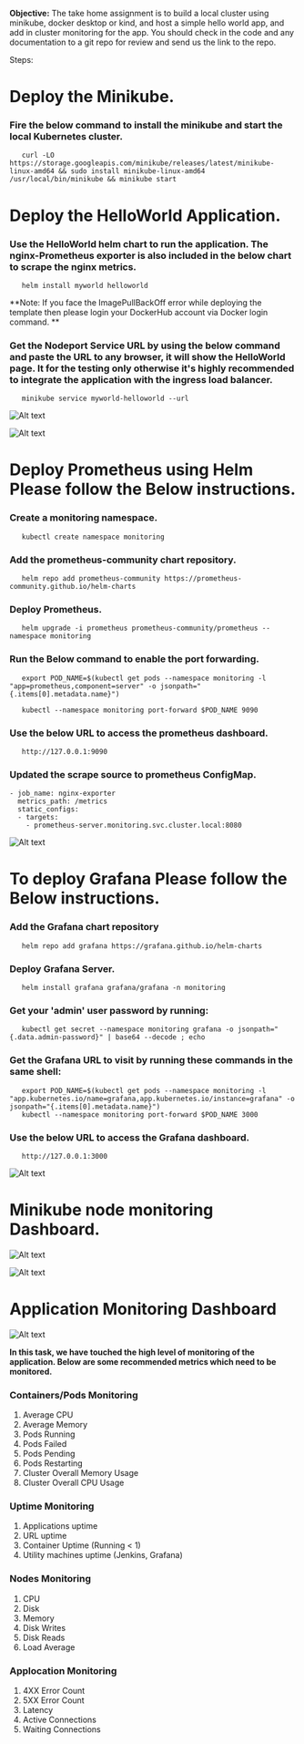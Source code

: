 **Objective:** The take home assignment is to build a local cluster using minikube, docker desktop or kind, and host a simple hello world app, and add in cluster monitoring for the app. You should check in the code and any documentation to a git repo for review and send us the link to the repo.

Steps:

# Deploy the Minikube.

### Fire the below command to install the minikube and start the local Kubernetes cluster.
```
   curl -LO https://storage.googleapis.com/minikube/releases/latest/minikube-linux-amd64 && sudo install minikube-linux-amd64 /usr/local/bin/minikube && minikube start
```
# Deploy the HelloWorld Application.

### Use the HelloWorld helm chart to run the application. The nginx-Prometheus exporter is also included in the below chart to scrape the nginx metrics.
```
   helm install myworld helloworld
```
**Note: If you face the ImagePullBackOff error while deploying the template then please login your DockerHub account via Docker login command.
**

### Get the Nodeport Service URL by using the below command and paste the URL to any browser, it will show the HelloWorld page. It for the testing only otherwise it's highly recommended to integrate the application with the ingress load balancer.

```
   minikube service myworld-helloworld --url
```
![Alt text](screenshots/helloworld.jpg?raw=true "HelloWorld.jpg")

![Alt text](screenshots/nginx_metrics.jpg?raw=true "nginx_metrics.jpg")

# Deploy Prometheus using Helm Please follow the Below instructions.

### Create a monitoring namespace.
```
   kubectl create namespace monitoring
```
### Add the prometheus-community chart repository.
```
   helm repo add prometheus-community https://prometheus-community.github.io/helm-charts
```
### Deploy Prometheus.
```
   helm upgrade -i prometheus prometheus-community/prometheus --namespace monitoring
```
### Run the Below command to enable the port forwarding.
```
   export POD_NAME=$(kubectl get pods --namespace monitoring -l "app=prometheus,component=server" -o jsonpath="{.items[0].metadata.name}")

   kubectl --namespace monitoring port-forward $POD_NAME 9090
```
### Use the below URL to access the prometheus dashboard.
```
   http://127.0.0.1:9090
```
### Updated the scrape source to prometheus ConfigMap.

```
- job_name: nginx-exporter
  metrics_path: /metrics
  static_configs:
  - targets:
    - prometheus-server.monitoring.svc.cluster.local:8080
```

![Alt text](screenshots/Prometheus.jpg?raw=true "Prometheus.jpg")

# To deploy Grafana Please follow the Below instructions.

### Add the Grafana chart repository
```
   helm repo add grafana https://grafana.github.io/helm-charts
```
### Deploy Grafana Server.
```
   helm install grafana grafana/grafana -n monitoring
```
### Get your 'admin' user password by running:
```
   kubectl get secret --namespace monitoring grafana -o jsonpath="{.data.admin-password}" | base64 --decode ; echo
```
### Get the Grafana URL to visit by running these commands in the same shell:
```
   export POD_NAME=$(kubectl get pods --namespace monitoring -l "app.kubernetes.io/name=grafana,app.kubernetes.io/instance=grafana" -o jsonpath="{.items[0].metadata.name}")
   kubectl --namespace monitoring port-forward $POD_NAME 3000
```
### Use the below URL to access the Grafana dashboard.
```
   http://127.0.0.1:3000
```   
![Alt text](screenshots/grafana.jpg?raw=true "grafana.jpg")

# Minikube node monitoring Dashboard.

![Alt text](screenshots/Minikube_1.jpg?raw=true "Minikube_1.jpg")

![Alt text](screenshots/Minikube_2.jpg?raw=true "Minikube_2.jpg")


# Application Monitoring Dashboard

![Alt text](screenshots/Application_1.jpg?raw=true "Application_1.jpg")


**In this task, we have touched the high level of monitoring of the application. Below are some recommended metrics which need to be monitored.**
   
### Containers/Pods Monitoring

1. Average CPU 
2. Average Memory
3. Pods Running
4. Pods Failed
5. Pods Pending
6. Pods Restarting
7. Cluster Overall Memory Usage
8. Cluster Overall CPU Usage

### Uptime Monitoring
1. Applications uptime
2. URL uptime
3. Container Uptime (Running < 1)
4. Utility machines uptime (Jenkins, Grafana)

### Nodes Monitoring
1. CPU
2. Disk
3. Memory
4. Disk Writes
5. Disk Reads
6. Load Average

### Applocation Monitoring
1. 4XX Error Count
2. 5XX Error Count
3. Latency
4. Active Connections
5. Waiting Connections
